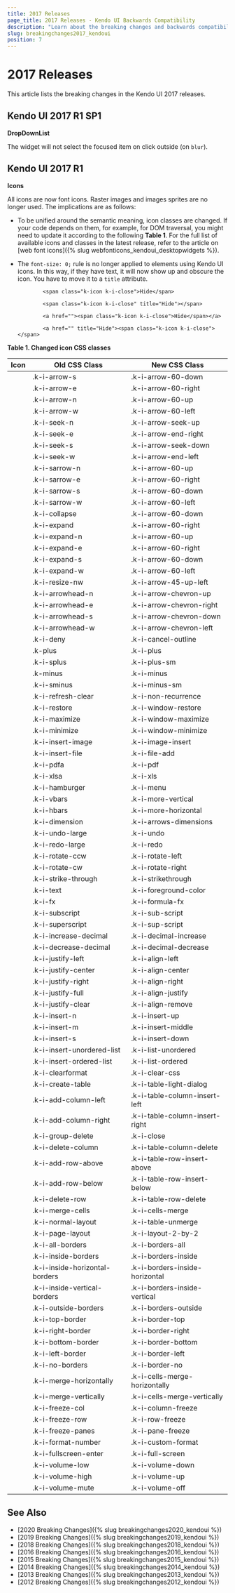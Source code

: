 ```yaml
---
title: 2017 Releases
page_title: 2017 Releases - Kendo UI Backwards Compatibility
description: "Learn about the breaking changes and backwards compatibility released by Kendo UI in 2017."
slug: breakingchanges2017_kendoui
position: 7
---
```


# 2017 Releases

This article lists the breaking changes in the Kendo UI 2017 releases.

## Kendo UI 2017 R1 SP1

**DropDownList**

The widget will not select the focused item on click outside (on `blur`).

## Kendo UI 2017 R1

**Icons**

All icons are now font icons. Raster images and images sprites are no longer used. The implications are as follows:

* To be unified around the semantic meaning, icon classes are changed. If your code depends on them, for example, for DOM traversal, you might need to update it according to the following **Table 1**. For the full list of available icons and classes in the latest release, refer to the article on [web font icons]({% slug webfonticons_kendoui_desktopwidgets %}).

* The `font-size: 0;` rule is no longer applied to elements using Kendo UI icons. In this way, if they have text, it will now show up and obscure the icon. You have to move it to a `title` attribute.

	```tab-Old
			<span class="k-icon k-i-close">Hide</span>
	```
	```tab-New
			<span class="k-icon k-i-close" title="Hide"></span>
	```

	```tab-Old
			<a href=""><span class="k-icon k-i-close">Hide</span></a>
	```
	```tab-New
			<a href="" title="Hide"><span class="k-icon k-i-close"></span>
	```

**Table 1. Changed icon CSS classes**

<!--
stylesheet in _assets/stylesheets/icon-font.css
fonts in fonts/
 -->

<table class="obsolete-classes">
        <thead>
            <tr>
                <th>Icon</th><th>Old CSS Class</th><th>New CSS Class</th>
            </tr>
        </thead>
        <tbody>
            <tr><td class="ref-icon"><span class="k-icon k-i-arrow-60-down"></span></td><td class="old-class">.k-i-arrow-s</td><td class="new-class">.k-i-arrow-60-down</td></tr>
            <tr><td class="ref-icon"><span class="k-icon k-i-arrow-60-right"></span></td><td class="old-class">.k-i-arrow-e</td><td class="new-class">.k-i-arrow-60-right</td></tr>
            <tr><td class="ref-icon"><span class="k-icon k-i-arrow-60-up"></span></td><td class="old-class">.k-i-arrow-n</td><td class="new-class">.k-i-arrow-60-up</td></tr>
            <tr><td class="ref-icon"><span class="k-icon k-i-arrow-60-left"></span></td><td class="old-class">.k-i-arrow-w</td><td class="new-class">.k-i-arrow-60-left</td></tr>
            <tr><td class="ref-icon"><span class="k-icon k-i-arrow-seek-up"></span></td><td class="old-class">.k-i-seek-n</td><td class="new-class">.k-i-arrow-seek-up</td></tr>
            <tr><td class="ref-icon"><span class="k-icon k-i-arrow-end-right"></span></td><td class="old-class">.k-i-seek-e</td><td class="new-class">.k-i-arrow-end-right</td></tr>
            <tr><td class="ref-icon"><span class="k-icon k-i-arrow-seek-down"></span></td><td class="old-class">.k-i-seek-s</td><td class="new-class">.k-i-arrow-seek-down</td></tr>
            <tr><td class="ref-icon"><span class="k-icon k-i-arrow-end-left"></span></td><td class="old-class">.k-i-seek-w</td><td class="new-class">.k-i-arrow-end-left</td></tr>
            <tr><td class="ref-icon"><span class="k-icon k-i-arrow-60-up"></span></td><td class="old-class">.k-i-sarrow-n</td><td class="new-class">.k-i-arrow-60-up</td></tr>
            <tr><td class="ref-icon"><span class="k-icon k-i-arrow-60-right"></span></td><td class="old-class">.k-i-sarrow-e</td><td class="new-class">.k-i-arrow-60-right</td></tr>
            <tr><td class="ref-icon"><span class="k-icon k-i-arrow-60-down"></span></td><td class="old-class">.k-i-sarrow-s</td><td class="new-class">.k-i-arrow-60-down</td></tr>
            <tr><td class="ref-icon"><span class="k-icon k-i-arrow-60-left"></span></td><td class="old-class">.k-i-sarrow-w</td><td class="new-class">.k-i-arrow-60-left</td></tr>
            <tr><td class="ref-icon"><span class="k-icon k-i-arrow-60-down"></span></td><td class="old-class">.k-i-collapse</td><td class="new-class">.k-i-arrow-60-down</td></tr>
            <tr><td class="ref-icon"><span class="k-icon k-i-arrow-60-right"></span></td><td class="old-class">.k-i-expand</td><td class="new-class">.k-i-arrow-60-right</td></tr>
            <tr><td class="ref-icon"><span class="k-icon k-i-arrow-60-up"></span></td><td class="old-class">.k-i-expand-n</td><td class="new-class">.k-i-arrow-60-up</td></tr>
            <tr><td class="ref-icon"><span class="k-icon k-i-arrow-60-right"></span></td><td class="old-class">.k-i-expand-e</td><td class="new-class">.k-i-arrow-60-right</td></tr>
            <tr><td class="ref-icon"><span class="k-icon k-i-arrow-60-down"></span></td><td class="old-class">.k-i-expand-s</td><td class="new-class">.k-i-arrow-60-down</td></tr>
            <tr><td class="ref-icon"><span class="k-icon k-i-arrow-60-left"></span></td><td class="old-class">.k-i-expand-w</td><td class="new-class">.k-i-arrow-60-left</td></tr>
            <tr><td class="ref-icon"><span class="k-icon k-i-arrow-45-up-left"></span></td><td class="old-class">.k-i-resize-nw</td><td class="new-class">.k-i-arrow-45-up-left</td></tr>
            <tr><td class="ref-icon"><span class="k-icon k-i-arrow-chevron-up"></span></td><td class="old-class">.k-i-arrowhead-n</td><td class="new-class">.k-i-arrow-chevron-up</td></tr>
            <tr><td class="ref-icon"><span class="k-icon k-i-arrow-chevron-right"></span></td><td class="old-class">.k-i-arrowhead-e</td><td class="new-class">.k-i-arrow-chevron-right</td></tr>
            <tr><td class="ref-icon"><span class="k-icon k-i-arrow-chevron-down"></span></td><td class="old-class">.k-i-arrowhead-s</td><td class="new-class">.k-i-arrow-chevron-down</td></tr>
            <tr><td class="ref-icon"><span class="k-icon k-i-arrow-chevron-left"></span></td><td class="old-class">.k-i-arrowhead-w</td><td class="new-class">.k-i-arrow-chevron-left</td></tr>
            <tr><td class="ref-icon"><span class="k-icon k-i-cancel-outline"></span></td><td class="old-class">.k-i-deny</td><td class="new-class">.k-i-cancel-outline</td></tr>
            <tr><td class="ref-icon"><span class="k-icon k-i-plus"></span></td><td class="old-class">.k-plus</td><td class="new-class">.k-i-plus</td></tr>
            <tr><td class="ref-icon"><span class="k-icon k-i-plus-sm"></span></td><td class="old-class">.k-i-splus</td><td class="new-class">.k-i-plus-sm</td></tr>
            <tr><td class="ref-icon"><span class="k-icon k-i-minus"></span></td><td class="old-class">.k-minus</td><td class="new-class">.k-i-minus</td></tr>
            <tr><td class="ref-icon"><span class="k-icon k-i-minus-sm"></span></td><td class="old-class">.k-i-sminus</td><td class="new-class">.k-i-minus-sm</td></tr>
            <tr><td class="ref-icon"><span class="k-icon k-i-non-recurrence"></span></td><td class="old-class">.k-i-refresh-clear</td><td class="new-class">.k-i-non-recurrence</td></tr>
            <tr><td class="ref-icon"><span class="k-icon k-i-window-restore"></span></td><td class="old-class">.k-i-restore</td><td class="new-class">.k-i-window-restore</td></tr>
            <tr><td class="ref-icon"><span class="k-icon k-i-window-maximize"></span></td><td class="old-class">.k-i-maximize</td><td class="new-class">.k-i-window-maximize</td></tr>
            <tr><td class="ref-icon"><span class="k-icon k-i-window-minimize"></span></td><td class="old-class">.k-i-minimize</td><td class="new-class">.k-i-window-minimize</td></tr>
            <tr><td class="ref-icon"><span class="k-icon k-i-image-insert"></span></td><td class="old-class">.k-i-insert-image</td><td class="new-class">.k-i-image-insert</td></tr>
            <tr><td class="ref-icon"><span class="k-icon k-i-file-add"></span></td><td class="old-class">.k-i-insert-file</td><td class="new-class">.k-i-file-add</td></tr>
            <tr><td class="ref-icon"><span class="k-icon k-i-pdf"></span></td><td class="old-class">.k-i-pdfa</td><td class="new-class">.k-i-pdf</td></tr>
            <tr><td class="ref-icon"><span class="k-icon k-i-xls"></span></td><td class="old-class">.k-i-xlsa</td><td class="new-class">.k-i-xls</td></tr>
            <tr><td class="ref-icon"><span class="k-icon k-i-menu"></span></td><td class="old-class">.k-i-hamburger</td><td class="new-class">.k-i-menu</td></tr>
            <tr><td class="ref-icon"><span class="k-icon k-i-more-vertical"></span></td><td class="old-class">.k-i-vbars</td><td class="new-class">.k-i-more-vertical</td></tr>
            <tr><td class="ref-icon"><span class="k-icon k-i-more-horizontal"></span></td><td class="old-class">.k-i-hbars</td><td class="new-class">.k-i-more-horizontal</td></tr>
            <tr><td class="ref-icon"><span class="k-icon k-i-arrows-dimensions"></span></td><td class="old-class">.k-i-dimension</td><td class="new-class">.k-i-arrows-dimensions</td></tr>
            <tr><td class="ref-icon"><span class="k-icon k-i-undo"></span></td><td class="old-class">.k-i-undo-large</td><td class="new-class">.k-i-undo</td></tr>
            <tr><td class="ref-icon"><span class="k-icon k-i-redo"></span></td><td class="old-class">.k-i-redo-large</td><td class="new-class">.k-i-redo</td></tr>
            <tr><td class="ref-icon"><span class="k-icon k-i-rotate-left"></span></td><td class="old-class">.k-i-rotate-ccw</td><td class="new-class">.k-i-rotate-left</td></tr>
            <tr><td class="ref-icon"><span class="k-icon k-i-rotate-right"></span></td><td class="old-class">.k-i-rotate-cw</td><td class="new-class">.k-i-rotate-right</td></tr>
            <tr><td class="ref-icon"><span class="k-icon k-i-strikethrough"></span></td><td class="old-class">.k-i-strike-through</td><td class="new-class">.k-i-strikethrough</td></tr>
            <tr><td class="ref-icon"><span class="k-icon k-i-foreground-color"></span></td><td class="old-class">.k-i-text</td><td class="new-class">.k-i-foreground-color</td></tr>
            <tr><td class="ref-icon"><span class="k-icon k-i-formula-fx"></span></td><td class="old-class">.k-i-fx</td><td class="new-class">.k-i-formula-fx</td></tr>
            <tr><td class="ref-icon"><span class="k-icon k-i-sub-script"></span></td><td class="old-class">.k-i-subscript</td><td class="new-class">.k-i-sub-script</td></tr>
            <tr><td class="ref-icon"><span class="k-icon k-i-sup-script"></span></td><td class="old-class">.k-i-superscript</td><td class="new-class">.k-i-sup-script</td></tr>
            <tr><td class="ref-icon"><span class="k-icon k-i-decimal-increase"></span></td><td class="old-class">.k-i-increase-decimal</td><td class="new-class">.k-i-decimal-increase</td></tr>
            <tr><td class="ref-icon"><span class="k-icon k-i-decimal-decrease"></span></td><td class="old-class">.k-i-decrease-decimal</td><td class="new-class">.k-i-decimal-decrease</td></tr>
            <tr><td class="ref-icon"><span class="k-icon k-i-align-left"></span></td><td class="old-class">.k-i-justify-left</td><td class="new-class">.k-i-align-left</td></tr>
            <tr><td class="ref-icon"><span class="k-icon k-i-align-center"></span></td><td class="old-class">.k-i-justify-center</td><td class="new-class">.k-i-align-center</td></tr>
            <tr><td class="ref-icon"><span class="k-icon k-i-align-right"></span></td><td class="old-class">.k-i-justify-right</td><td class="new-class">.k-i-align-right</td></tr>
            <tr><td class="ref-icon"><span class="k-icon k-i-align-justify"></span></td><td class="old-class">.k-i-justify-full</td><td class="new-class">.k-i-align-justify</td></tr>
            <tr><td class="ref-icon"><span class="k-icon k-i-align-remove"></span></td><td class="old-class">.k-i-justify-clear</td><td class="new-class">.k-i-align-remove</td></tr>
            <tr><td class="ref-icon"><span class="k-icon k-i-insert-up"></span></td><td class="old-class">.k-i-insert-n</td><td class="new-class">.k-i-insert-up</td></tr>
            <tr><td class="ref-icon"><span class="k-icon k-i-insert-middle"></span></td><td class="old-class">.k-i-insert-m</td><td class="new-class">.k-i-insert-middle</td></tr>
            <tr><td class="ref-icon"><span class="k-icon k-i-insert-down"></span></td><td class="old-class">.k-i-insert-s</td><td class="new-class">.k-i-insert-down</td></tr>
            <tr><td class="ref-icon"><span class="k-icon k-i-list-unordered"></span></td><td class="old-class">.k-i-insert-unordered-list</td><td class="new-class">.k-i-list-unordered</td></tr>
            <tr><td class="ref-icon"><span class="k-icon k-i-list-ordered"></span></td><td class="old-class">.k-i-insert-ordered-list</td><td class="new-class">.k-i-list-ordered</td></tr>
            <tr><td class="ref-icon"><span class="k-icon k-i-clear-css"></span></td><td class="old-class">.k-i-clearformat</td><td class="new-class">.k-i-clear-css</td></tr>
            <tr><td class="ref-icon"><span class="k-icon k-i-table-light-dialog"></span></td><td class="old-class">.k-i-create-table</td><td class="new-class">.k-i-table-light-dialog</td></tr>
            <tr><td class="ref-icon"><span class="k-icon k-i-table-column-insert-left"></span></td><td class="old-class">.k-i-add-column-left</td><td class="new-class">.k-i-table-column-insert-left</td></tr>
            <tr><td class="ref-icon"><span class="k-icon k-i-table-column-insert-right"></span></td><td class="old-class">.k-i-add-column-right</td><td class="new-class">.k-i-table-column-insert-right</td></tr>
            <tr><td class="ref-icon"><span class="k-icon k-i-close"></span></td><td class="old-class">.k-i-group-delete</td><td class="new-class">.k-i-close</td></tr>
            <tr><td class="ref-icon"><span class="k-icon k-i-table-column-delete"></span></td><td class="old-class">.k-i-delete-column</td><td class="new-class">.k-i-table-column-delete</td></tr>
            <tr><td class="ref-icon"><span class="k-icon k-i-table-row-insert-above"></span></td><td class="old-class">.k-i-add-row-above</td><td class="new-class">.k-i-table-row-insert-above</td></tr>
            <tr><td class="ref-icon"><span class="k-icon k-i-table-row-insert-below"></span></td><td class="old-class">.k-i-add-row-below</td><td class="new-class">.k-i-table-row-insert-below</td></tr>
            <tr><td class="ref-icon"><span class="k-icon k-i-table-row-delete"></span></td><td class="old-class">.k-i-delete-row</td><td class="new-class">.k-i-table-row-delete</td></tr>
            <tr><td class="ref-icon"><span class="k-icon k-i-cells-merge"></span></td><td class="old-class">.k-i-merge-cells</td><td class="new-class">.k-i-cells-merge</td></tr>
            <tr><td class="ref-icon"><span class="k-icon k-i-table-unmerge"></span></td><td class="old-class">.k-i-normal-layout</td><td class="new-class">.k-i-table-unmerge</td></tr>
            <tr><td class="ref-icon"><span class="k-icon k-i-layout-2-by-2"></span></td><td class="old-class">.k-i-page-layout</td><td class="new-class">.k-i-layout-2-by-2</td></tr>
            <tr><td class="ref-icon"><span class="k-icon k-i-borders-all"></span></td><td class="old-class">.k-i-all-borders</td><td class="new-class">.k-i-borders-all</td></tr>
            <tr><td class="ref-icon"><span class="k-icon k-i-borders-inside"></span></td><td class="old-class">.k-i-inside-borders</td><td class="new-class">.k-i-borders-inside</td></tr>
            <tr><td class="ref-icon"><span class="k-icon k-i-borders-inside-horizontal"></span></td><td class="old-class">.k-i-inside-horizontal-borders</td><td class="new-class">.k-i-borders-inside-horizontal</td></tr>
            <tr><td class="ref-icon"><span class="k-icon k-i-borders-inside-vertical"></span></td><td class="old-class">.k-i-inside-vertical-borders</td><td class="new-class">.k-i-borders-inside-vertical</td></tr>
            <tr><td class="ref-icon"><span class="k-icon k-i-borders-outside"></span></td><td class="old-class">.k-i-outside-borders</td><td class="new-class">.k-i-borders-outside</td></tr>
            <tr><td class="ref-icon"><span class="k-icon k-i-border-top"></span></td><td class="old-class">.k-i-top-border</td><td class="new-class">.k-i-border-top</td></tr>
            <tr><td class="ref-icon"><span class="k-icon k-i-border-right"></span></td><td class="old-class">.k-i-right-border</td><td class="new-class">.k-i-border-right</td></tr>
            <tr><td class="ref-icon"><span class="k-icon k-i-border-bottom"></span></td><td class="old-class">.k-i-bottom-border</td><td class="new-class">.k-i-border-bottom</td></tr>
            <tr><td class="ref-icon"><span class="k-icon k-i-border-left"></span></td><td class="old-class">.k-i-left-border</td><td class="new-class">.k-i-border-left</td></tr>
            <tr><td class="ref-icon"><span class="k-icon k-i-border-no"></span></td><td class="old-class">.k-i-no-borders</td><td class="new-class">.k-i-border-no</td></tr>
            <tr><td class="ref-icon"><span class="k-icon k-i-cells-merge-horizontally"></span></td><td class="old-class">.k-i-merge-horizontally</td><td class="new-class">.k-i-cells-merge-horizontally</td></tr>
            <tr><td class="ref-icon"><span class="k-icon k-i-cells-merge-vertically"></span></td><td class="old-class">.k-i-merge-vertically</td><td class="new-class">.k-i-cells-merge-vertically</td></tr>
            <tr><td class="ref-icon"><span class="k-icon k-i-column-freeze"></span></td><td class="old-class">.k-i-freeze-col</td><td class="new-class">.k-i-column-freeze</td></tr>
            <tr><td class="ref-icon"><span class="k-icon k-i-row-freeze"></span></td><td class="old-class">.k-i-freeze-row</td><td class="new-class">.k-i-row-freeze</td></tr>
            <tr><td class="ref-icon"><span class="k-icon k-i-pane-freeze"></span></td><td class="old-class">.k-i-freeze-panes</td><td class="new-class">.k-i-pane-freeze</td></tr>
            <tr><td class="ref-icon"><span class="k-icon k-i-custom-format"></span></td><td class="old-class">.k-i-format-number</td><td class="new-class">.k-i-custom-format</td></tr>
            <tr><td class="ref-icon"><span class="k-icon k-i-full-screen"></span></td><td class="old-class">.k-i-fullscreen-enter</td><td class="new-class">.k-i-full-screen</td></tr>
            <tr><td class="ref-icon"><span class="k-icon k-i-volume-down"></span></td><td class="old-class">.k-i-volume-low</td><td class="new-class">.k-i-volume-down</td></tr>
            <tr><td class="ref-icon"><span class="k-icon k-i-volume-up"></span></td><td class="old-class">.k-i-volume-high</td><td class="new-class">.k-i-volume-up</td></tr>
            <tr><td class="ref-icon"><span class="k-icon k-i-volume-off"></span></td><td class="old-class">.k-i-volume-mute</td><td class="new-class">.k-i-volume-off</td></tr>
        </tbody>
    </table>

## See Also

* [2020 Breaking Changes]({% slug breakingchanges2020_kendoui %})
* [2019 Breaking Changes]({% slug breakingchanges2019_kendoui %})
* [2018 Breaking Changes]({% slug breakingchanges2018_kendoui %})
* [2016 Breaking Changes]({% slug breakingchanges2016_kendoui %})
* [2015 Breaking Changes]({% slug breakingchanges2015_kendoui %})
* [2014 Breaking Changes]({% slug breakingchanges2014_kendoui %})
* [2013 Breaking Changes]({% slug breakingchanges2013_kendoui %})
* [2012 Breaking Changes]({% slug breakingchanges2012_kendoui %})
